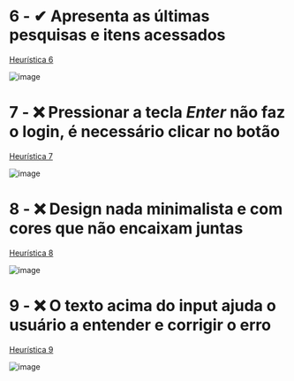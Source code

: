 

# 6 - ✔ Apresenta as últimas pesquisas e itens acessados
<a href="https://www.nngroup.com/articles/ten-usability-heuristics/#toc-6-recognition-rather-than-recall-6">Heurística 6</a>

![image](https://github.com/Rafael-Nunes-Silva/bertoti/assets/76886825/cecf02a4-6f3d-4276-a7f8-d7ccd1608e4b)

# 7 - ❌ Pressionar a tecla *Enter* não faz o login, é necessário clicar no botão
<a href="https://www.nngroup.com/articles/ten-usability-heuristics/#toc-7-flexibility-and-efficiency-of-use-7">Heurística 7</a>

![image](https://github.com/Rafael-Nunes-Silva/bertoti/assets/76886825/6955aa1e-71ac-4e12-ba30-e0ccadd6d6f1)

# 8 - ❌ Design nada minimalista e com cores que não encaixam juntas
<a href="https://www.nngroup.com/articles/ten-usability-heuristics/#toc-8-aesthetic-and-minimalist-design-8">Heurística 8</a>

![image](https://github.com/Rafael-Nunes-Silva/bertoti/assets/76886825/1f17a22d-1faa-4694-b2d9-e81983282d19)

# 9 - ❌ O texto acima do input ajuda o usuário a entender e corrigir o erro
<a href="https://www.nngroup.com/articles/ten-usability-heuristics/#toc-9-help-users-recognize-diagnose-and-recover-from-errors-9">Heurística 9</a>

![image](https://github.com/Rafael-Nunes-Silva/bertoti/assets/76886825/d6c2dc28-2f70-4536-a48e-137094014a54)
